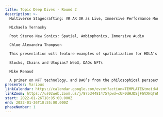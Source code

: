 ```yaml
---
title: Topic Deep Dives - Round 2
description: >-
  Multiverse Stagecrafting: VR AR XR as Live, Immersive Performance Modes  

  Michaela Ternasky
     	 
  Post Stereo New Sonics: Spatial, Ambiophonics, Immersive Audio 	 

  Chloe Alexandra Thompson

  This presentation will feature examples of spatialization for HDLA’s (multi-speaker arrays), Wave Field Synthesis, and Binaural audio from the artist's practice and perspective. In considering space, beyond the stereo field, we have opportunities to expand and alter our presentation of work to create more immersive and interactive experiences, both in person and remotely.
     	 
  Blocks, Chains and Utopias? Web3, DAOs NFTs      

  Mike Renaud

  A primer on NFT technology, and DAO’s from the philosophical perspective of an artist development manager. A lot of artists are wondering if they should be launching NFTs and getting into Blockchain. In this initial presentation, Mike will explain in as basic terms as possible what all this new tech means and what the possibilities might be for artists.
presenter: Various
linkCalendar: https://calendar.google.com/event?action=TEMPLATE&tmeid=NW1hZGMzaDhyb2VwazczcWY2ZG1qMjRlMXUgbGVzeWFAZW52aXNpb25tYW5hZ2VtZW50LmNvbQ&tmsrc=lesya%40envisionmanagement.com
linkZoom: https://us02web.zoom.us/j/87534481475?pwd=cUF0dHJDSjFGVXNqTnNiNm9HSC9NUT09
start: 2022-01-26T18:05:00.000Z
end: 2022-01-26T18:55:00.000Z
phaseNumber: 1
---
```

